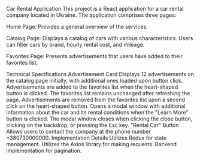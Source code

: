 Car Rental Application
This project is a React application for a car rental company located in Ukraine. The application comprises three pages:

Home Page: Provides a general overview of the services.

Catalog Page: Displays a catalog of cars with various characteristics. Users can filter cars by brand, hourly rental cost, and mileage.

Favorites Page: Presents advertisements that users have added to their favorites list.

Technical Specifications
Advertisement Card
Displays 12 advertisements on the catalog page initially, with additional ones loaded upon button click.
Advertisements are added to the favorites list when the heart-shaped button is clicked.
The favorites list remains unchanged after refreshing the page.
Advertisements are removed from the favorites list upon a second click on the heart-shaped button.
Opens a modal window with additional information about the car and its rental conditions when the "Learn More" button is clicked.
The modal window closes when clicking the close button, clicking on the backdrop, or pressing the Esc key.
"Rental Car" Button
Allows users to contact the company at the phone number +380730000000.
Implementation Details
Utilizes Redux for state management.
Utilizes the Axios library for making requests.
Backend implementation for pagination.